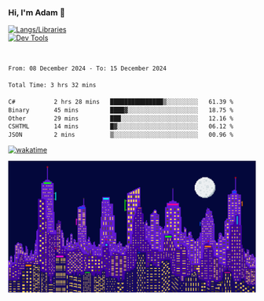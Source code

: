 ### Hi, I'm Adam 👋

[![Langs/Libraries](https://skillicons.dev/icons?i=cs,dotnet,js,css,html,sass,ts,jquery,bootstrap)](https://skillicons.dev)
<br/>
[![Dev Tools](https://skillicons.dev/icons?i=git,github,githubactions,visualstudio)](https://skillicons.dev)

<br/>

<!--START_SECTION:waka-->

```txt
From: 08 December 2024 - To: 15 December 2024

Total Time: 3 hrs 32 mins

C#           2 hrs 28 mins   ███████████████▒░░░░░░░░░   61.39 %
Binary       45 mins         ████▓░░░░░░░░░░░░░░░░░░░░   18.75 %
Other        29 mins         ███░░░░░░░░░░░░░░░░░░░░░░   12.16 %
CSHTML       14 mins         █▓░░░░░░░░░░░░░░░░░░░░░░░   06.12 %
JSON         2 mins          ▒░░░░░░░░░░░░░░░░░░░░░░░░   00.96 %
```

<!--END_SECTION:waka-->

[![wakatime](https://wakatime.com/badge/user/2234bda2-efd3-47c5-8724-79108edfe9aa.svg)](https://wakatime.com/@2234bda2-efd3-47c5-8724-79108edfe9aa)

![Pixelated city at night](./media/city.gif)

